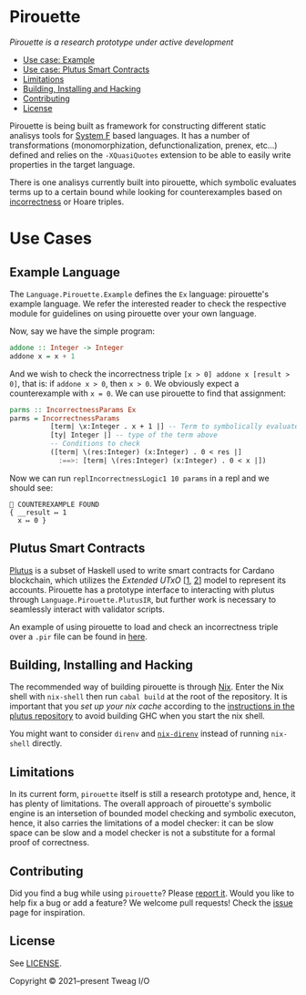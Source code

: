 # Pirouette

_Pirouette is a research prototype under active development_

* [Use case: Example](#example-language)
* [Use case: Plutus Smart Contracts](#plutus-smart-contracts)
* [Limitations](#limitations)
* [Building, Installing and Hacking](#building-installing-and-hacking)
* [Contributing](#contributing)
* [License](#license)

Pirouette is being built as framework for constructing different static
analisys tools for [System F][systemf] based languages. It has a number of
transformations (monomorphization, defunctionalization, prenex, etc...) defined
and relies on the `-XQuasiQuotes` extension to be able to easily write
properties in the target language.

There is one analisys currently built into pirouette, which symbolic evaluates terms up to
a certain bound while looking for counterexamples based on [incorrectness][incorrectness]
or Hoare triples.

[systemf]: https://en.wikipedia.org/wiki/System_F
[incorrectness]: https://dl.acm.org/doi/pdf/10.1145/3371078
[tweag-blogpost]: TODO

# Use Cases

## Example Language

The `Language.Pirouette.Example` defines the `Ex` language: pirouette's example language.
We refer the interested reader to check the respective module for guidelines on using pirouette over
your own language.

Now, say we have the simple program:

```haskell
addone :: Integer -> Integer
addone x = x + 1
```

And we wish to check the incorrectness triple `[x > 0] addone x [result > 0]`, that
is: if `addone x > 0`, then `x > 0`. We obviously expect a counterexample with `x = 0`.
We can use pirouette to find that assignment:

```haskell
parms :: IncorrectnessParams Ex
parms = IncorrectnessParams
          [term| \x:Integer . x + 1 |] -- Term to symbolically evaluate
          [ty| Integer |] -- type of the term above
          -- Conditions to check
          ([term| \(res:Integer) (x:Integer) . 0 < res |]
            :==>: [term| \(res:Integer) (x:Integer) . 0 < x |])
```

Now we can run `replIncorrectnessLogic1 10 params` in a repl and we should see:
```
💸 COUNTEREXAMPLE FOUND
{ __result ↦ 1
  x ↦ 0 }
```

## Plutus Smart Contracts

[Plutus] is a subset of Haskell used to
write smart contracts for Cardano blockchain, which utilizes the _Extended UTxO_
[[1](https://iohk.io/en/research/library/papers/the-extended-utxo-model/),
[2](https://iohk.io/en/research/library/papers/native-custom-tokens-in-the-extended-utxo-model/)]
model to represent its accounts. Pirouette has a prototype interface to interacting with
plutus through `Language.Pirouette.PlutusIR`, but further work is necessary to
seamlessly interact with validator scripts.

An example of using pirouette to load and check an incorrectness triple over a `.pir` file
can be found in [here](tests/unit/Language/Pirouette/PlutusIR/SymEvalSpec.hs).

## Building, Installing and Hacking

The recommended way of building pirouette is through [Nix](https://nixos.org/guides/install-nix.html).
Enter the Nix shell with `nix-shell` then run `cabal build` at the
root of the repository. It is important that you *set up your nix cache* according to the
[instructions in the plutus repository](https://github.com/input-output-hk/plutus#iohk-binary-cache)
to avoid building GHC when you start the nix shell.

You might want to consider `direnv` and [`nix-direnv`](https://github.com/nix-community/nix-direnv)
instead of running `nix-shell` directly.

## Limitations

In its current form, `pirouette` itself is still a research prototype
and, hence, it has plenty of limitations. The overall approach of pirouette's
symbolic engine is an intersetion of bounded model checking and symbolic executon, hence,
it also carries the limitations of a model checker: it can be slow
space can be slow and a model checker is not a substitute for a formal
proof of correctness.

## Contributing

Did you find a bug while using `pirouette`? Please [report it](https://github.com/tweag/pirouette/issues/new?assignees=&labels=type%3A+bug&template=bug_report.md). Would you like to help fix a bug or add a feature?
We welcome pull requests! Check the [issue](https://github.com/tweag/pirouette/issues) page for inspiration.

## License

See [LICENSE](LICENSE).

Copyright © 2021–present Tweag I/O

[Plutus]: https://plutus.readthedocs.io/en/latest/
